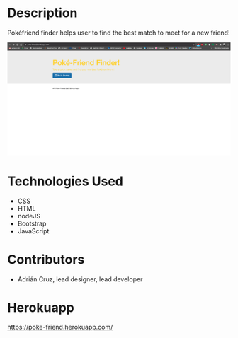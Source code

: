 # Description

Pokéfriend finder helps user to find the best match to meet for a new friend!

<img src= "Screen%20Shot%202020-06-28%20at%2013.58.59.png">

# Technologies Used
- CSS
- HTML
- nodeJS
- Bootstrap
- JavaScript

# Contributors
- Adrián Cruz, lead designer, lead developer

# Herokuapp
https://poke-friend.herokuapp.com/
